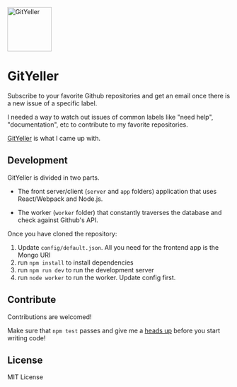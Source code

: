 <img 
    src="https://rawgit.com/kbariotis/gityeller/master/app/logo.svg" 
    alt="GitYeller"
    style="margin: 0 auto; width: 100px;"
    >

# GitYeller
Subscribe to your favorite Github repositories and get an email once there is
a new issue of a specific label.

I needed a way to watch out issues of common labels like "need help", 
"documentation", etc to contribute to my favorite repositories. 

[GitYeller](https://gityeller.com) is what I came up with.

## Development

GitYeller is divided in two parts. 

* The front server/client (`server` and `app` folders) application that uses React/Webpack and Node.js.

* The worker (`worker` folder) that constantly traverses the database and check against Github's API.

Once you have cloned the repository:

1) Update `config/default.json`. All you need for the frontend app is the Mongo URI
2) run `npm install` to install dependencies
3) run `npm run dev` to run the development server
4) run `node worker` to run the worker. Update config first.

## Contribute

Contributions are welcomed! 

Make sure that `npm test` passes and give me a [heads up](/issues) before you
start writing code!

## License

MIT License
